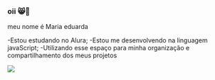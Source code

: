 ### oii 😸👋

meu nome é Maria eduarda

-Estou estudando no Alura;
-Estou me desenvolvendo na linguagem javaScript;
-Utilizando esse espaço para minha organização e compartilhamento dos meus projetos



![](https://tenor.com/pt-BR/view/milk-mocha-milk-mocha-love-cute-gif-16430376)


